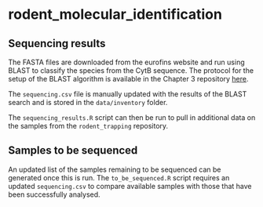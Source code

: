 # rodent_molecular_identification
 
## Sequencing results

The FASTA files are downloaded from the eurofins website and run using BLAST to classify the species from the CytB sequence. The protocol for the setup of the BLAST algorithm is available in the Chapter 3 repository [here](https://github.com/DidDrog11/chapter_3/blob/observed_data/report/Supplementary-Material-2.pdf). 

The `sequencing.csv` file is manually updated with the results of the BLAST search and is stored in the `data/inventory` folder.

The `sequencing_results.R` script can then be run to pull in additional data on the samples from the `rodent_trapping` repository.

## Samples to be sequenced

An updated list of the samples remaining to be sequenced can be generated once this is run. The `to_be_sequenced.R` script requires an updated `sequencing.csv` to compare available samples with those that have been successfully analysed.